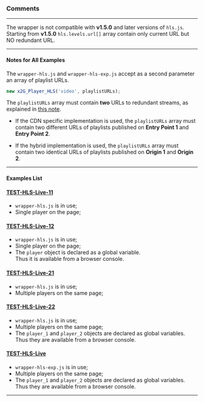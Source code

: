### Comments  

---


The wrapper is not compatible with **v1.5.0** and later versions of `hls.js`.  
Starting from **v1.5.0** `hls.levels.url[]` array contain only current URL but NO redundant URL.  

---


#### Notes for All Examples  
The `wrapper-hls.js` and `wrapper-hls-exp.js` accept as a second parameter an array of playlist URLs.  
```js
new x2G_Player_HLS('video', playlistURLs);
```
The `playlistURLs` array must contain **two** URLs to redundant streams,
as explained in [this note](https://2g-lab.github.io/2G-Notes/2022-02-28.make-HLS-great-again/HLS-Study-2022.html).  

- If the CDN specific implementation is used, the `playlistURLs` array must contain
two different URLs of playlists published on **Entry Point 1** and **Entry Point 2**.  

- If the hybrid implementation is used, the `playlistURLs` array must contain
two identical URLs of playlists published on **Origin 1** and **Origin 2**.  

---

#### Examples List  

#### [TEST-HLS-Live-11](./TEST-HLS-Live-11.html)  
- `wrapper-hls.js` is in use;  
- Single player on the page;  

#### [TEST-HLS-Live-12](./TEST-HLS-Live-12.html)  
- `wrapper-hls.js` is in use;  
- Single player on the page;  
- The `player` object is declared as a global variable.  
  Thus it is available from a browser console.  

#### [TEST-HLS-Live-21](./TEST-HLS-Live-21.html)  
- `wrapper-hls.js` is in use;  
- Multiple players on the same page;  

#### [TEST-HLS-Live-22](./TEST-HLS-Live-22.html)  
- `wrapper-hls.js` is in use;  
- Multiple players on the same page;  
- The `player_1` and `player_2` objects are declared as global variables.  
  Thus they are available from a browser console.  

#### [TEST-HLS-Live](./TEST-HLS-Live.html)  
- `wrapper-hls-exp.js` is in use;  
- Multiple players on the same page;  
- The `player_1` and `player_2` objects are declared as global variables.  
  Thus they are available from a browser console.  

---
